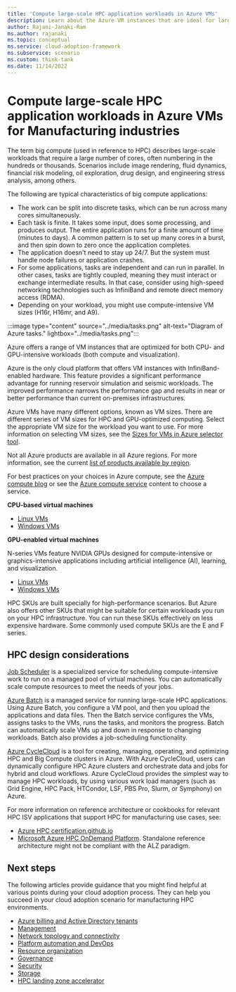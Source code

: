 ```yaml
---
title: 'Compute large-scale HPC application workloads in Azure VMs'
description: Learn about the Azure VM instances that are ideal for large-scale HPC application workloads in the oil and gas industry, plus HPC use cases, reference architecture, design considerations, and design recommendations.
author: Rajani-Janaki-Ram
ms.author: rajanaki
ms.topic: conceptual
ms.service: cloud-adoption-framework
ms.subservice: scenario
ms.custom: think-tank
ms.date: 11/14/2022
---
```


# Compute large-scale HPC application workloads in Azure VMs for Manufacturing industries

The term big compute (used in reference to HPC) describes large-scale workloads that require a large number of cores, often numbering in the hundreds or thousands. Scenarios include image rendering, fluid dynamics, financial risk modeling, oil exploration, drug design, and engineering stress analysis, among others.

The following are typical characteristics of big compute applications:

- The work can be split into discrete tasks, which can be run across many cores simultaneously.
- Each task is finite. It takes some input, does some processing, and produces output. The entire application runs for a finite amount of time (minutes to days). A common pattern is to set up many cores in a burst, and then spin down to zero once the application completes.
- The application doesn't need to stay up 24/7. But the system must handle node failures or application crashes.
- For some applications, tasks are independent and can run in parallel. In other cases, tasks are tightly coupled, meaning they must interact or exchange intermediate results. In that case, consider using high-speed networking technologies such as InfiniBand and remote direct memory access (RDMA).
- Depending on your workload, you might use compute-intensive VM sizes (H16r, H16mr, and A9).

:::image type="content" source="../media/tasks.png" alt-text="Diagram of Azure tasks." lightbox="../media/tasks.png":::

Azure offers a range of VM instances that are optimized for both CPU- and GPU-intensive workloads (both compute and visualization).

Azure is the only cloud platform that offers VM instances with InfiniBand-enabled hardware. This feature provides a significant performance advantage for running reservoir simulation and seismic workloads. The improved performance narrows the performance gap and results in near or better performance than current on-premises infrastructures.

Azure VMs have many different options, known as VM sizes. There are different series of VM sizes for HPC and GPU-optimized computing. Select the appropriate VM size for the workload you want to use. For more information on selecting VM sizes, see the [Sizes for VMs in Azure selector tool](/azure/virtual-machines/sizes).

Not all Azure products are available in all Azure regions. For more information, see the current [list of products available by region](https://azure.microsoft.com/explore/global-infrastructure/products-by-region/).

For best practices on your choices in Azure compute, see the [Azure compute blog](https://techcommunity.microsoft.com/t5/azure-compute-blog/bg-p/AzureCompute) or see the [Azure compute service](/azure/architecture/guide/technology-choices/compute-decision-tree) content to choose a service.

**CPU-based virtual machines**

- [Linux VMs](/azure/virtual-machines/linux/sizes-hpc)
- [Windows VMs](/azure/virtual-machines/windows/sizes-hpc)

**GPU-enabled virtual machines**

N-series VMs feature NVIDIA GPUs designed for compute-intensive or graphics-intensive applications including artificial intelligence (AI), learning, and visualization.

- [Linux VMs](/azure/virtual-machines/linux/sizes-gpu)
- [Windows VMs](/azure/virtual-machines/windows/sizes-gpu)

HPC SKUs are built specially for high-performance scenarios. But Azure also offers other SKUs that might be suitable for certain workloads you run on your HPC infrastructure. You can run these SKUs effectively on less expensive hardware. Some commonly used compute SKUs are the E and F series.

## HPC design considerations

[Job Scheduler](/azure/logic-apps/logic-apps-overview) is a specialized service for scheduling compute-intensive work to run on a managed pool of virtual machines. You can automatically scale compute resources to meet the needs of your jobs.

[Azure Batch](/azure/batch/) is a managed service for running large-scale HPC applications. Using Azure Batch, you configure a VM pool, and then you upload the applications and data files. Then the Batch service configures the VMs, assigns tasks to the VMs, runs the tasks, and monitors the progress. Batch can automatically scale VMs up and down in response to changing workloads. Batch also provides a job-scheduling functionality.

[Azure CycleCloud](/azure/cyclecloud/) is a tool for creating, managing, operating, and optimizing HPC and Big Compute clusters in Azure. With Azure CycleCloud, users can dynamically configure HPC Azure clusters and orchestrate data and jobs for hybrid and cloud workflows. Azure CycleCloud provides the simplest way to manage HPC workloads, by using various work load managers (such as Grid Engine, HPC Pack, HTCondor, LSF, PBS Pro, Slurm, or Symphony) on Azure.

For more information on reference architecture or cookbooks for relevant HPC ISV applications that support HPC for manufacturing use cases, see:

- [Azure HPC certification.github.io](https://azurehpc-certification.github.io/)
- [Microsoft Azure HPC OnDemand Platform](https://techcommunity.microsoft.com/t5/azure-global/azure-hpc-ondemand-platform-cloud-hpc-made-easy/ba-p/2537338). Standalone reference architecture might not be compliant with the ALZ paradigm.

## Next steps

The following articles provide guidance that you might find helpful at various points during your cloud adoption process. They can help you succeed in your cloud adoption scenario for manufacturing HPC environments.

- [Azure billing and Active Directory tenants](./azure-billing-active-directory-tenant.md)
- [Management](./management.md)
- [Network topology and connectivity](./network-topology-connectivity.md)
- [Platform automation and DevOps](./platform-automation-devops.md)
- [Resource organization](./resource-organization.md)
- [Governance](./security-governance-compliance.md)
- [Security](./security.md)
- [Storage](./storage.md)
- [HPC landing zone accelerator](../azure-hpc-landing-zone-accelerator.md)